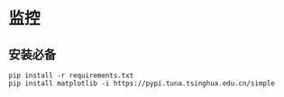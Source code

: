 # 监控

## 安装必备

```
pip install -r requirements.txt
pip install matplotlib -i https://pypi.tuna.tsinghua.edu.cn/simple
```